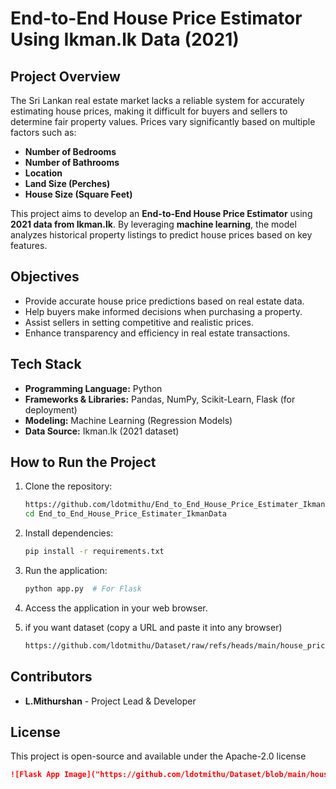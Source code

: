 # **End-to-End House Price Estimator Using Ikman.lk Data (2021)**

## **Project Overview**
The Sri Lankan real estate market lacks a reliable system for accurately estimating house prices, making it difficult for buyers and sellers to determine fair property values. Prices vary significantly based on multiple factors such as:
- **Number of Bedrooms**
- **Number of Bathrooms**
- **Location**
- **Land Size (Perches)**
- **House Size (Square Feet)**

This project aims to develop an **End-to-End House Price Estimator** using **2021 data from Ikman.lk**. By leveraging **machine learning**, the model analyzes historical property listings to predict house prices based on key features. 

## **Objectives**
- Provide accurate house price predictions based on real estate data.
- Help buyers make informed decisions when purchasing a property.
- Assist sellers in setting competitive and realistic prices.
- Enhance transparency and efficiency in real estate transactions.

## **Tech Stack**
- **Programming Language:** Python 
- **Frameworks & Libraries:** Pandas, NumPy, Scikit-Learn, Flask (for deployment)
- **Modeling:** Machine Learning (Regression Models)
- **Data Source:** Ikman.lk (2021 dataset)


## **How to Run the Project**
1. Clone the repository:
   ```bash
   https://github.com/ldotmithu/End_to_End_House_Price_Estimater_IkmanData.git
   cd End_to_End_House_Price_Estimater_IkmanData
   ```
2. Install dependencies:
   ```bash
   pip install -r requirements.txt
   ```
3. Run the application:
   ```bash
   python app.py  # For Flask
   ```
4. Access the application in your web browser.

5. if you want dataset (copy a URL and paste it into any browser)
    ```bash
   https://github.com/ldotmithu/Dataset/raw/refs/heads/main/house_prices.zip
   ```
## **Contributors**
- **L.Mithurshan** - Project Lead & Developer

## **License**
This project is open-source and available under the Apache-2.0 license
```markdown
![Flask App Image]("https://github.com/ldotmithu/Dataset/blob/main/house_ui_1.png")



